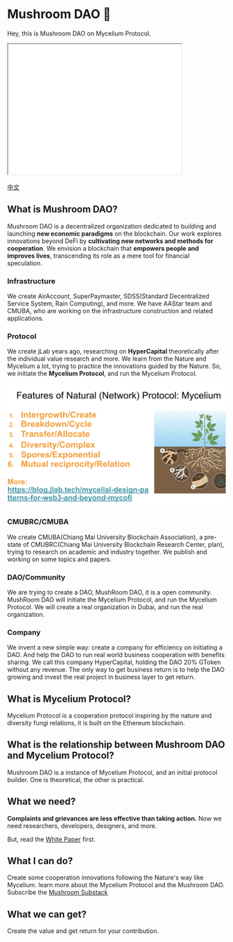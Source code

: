 # Mushroom DAO :mushroom:
Hey, this is Mushroom DAO on Mycelium Protocol.

<iframe src="mushroom-dao-banner.html" width="400" height="300"></iframe>

[中文](README_zh.md)

## What is Mushroom DAO?

Mushroom DAO is a decentralized organization dedicated to building and launching **new economic paradigms** on the blockchain. Our work explores innovations beyond DeFi by **cultivating new networks and methods for cooperation**. We envision a blockchain that **empowers people and improves lives**, transcending its role as a mere tool for financial speculation.

### Infrastructure
We create AirAccount, SuperPaymaster, SDSS(Standard Decentralized Service System, Rain Computing), and more.
We have AAStar team and CMUBA, who are working on the infrastructure construction and related applications.


### Protocol
We create jLab years ago, researching on **HyperCapital** theoretically after the individual value research and more.
We learn from the Nature and Mycelium a lot, trying to practice the innovations guided by the Nature.
So, we initiate the **Mycelium Protocol**, and run the Mycelium Protocol.

![relations-in-nature](./protocol/relation1.png)

### CMUBRC/CMUBA
We create CMUBA(Chiang Mai University Blockchain Association), a pre-state of CMUBRC(Chiang Mai University Blockchain Research Center, plan), trying to research on academic and industry together.
We publish and working on some topics and papers.

### DAO/Community
We are trying to create a DAO, MushRoom DAO, it is a open community.
MushRoom DAO will initiate the Mycelium Protocol, and run the Mycelium Protocol.
We will create a real organization in Dubai, and run the real organization.

### Company
We invent a new simple way: create a company for efficiency on initiating a DAO.
And help the DAO to run real world business cooperation with benefits sharing.
We call this company HyperCapital, holding the DAO 20% GToken without any revenue.
The only way to get business return is to help the DAO growing and invest the real project in business layer to get return.

## What is Mycelium Protocol?
Mycelium Protocol is a cooperation protocol inspiring by the nature and diversity fungi relations, it is built on the Ethereum blockchain.

## What is the relationship between Mushroom DAO and Mycelium Protocol?
Mushroom DAO is a instance of Mycelium Protocol, and an initial protocol builder.
One is theoretical, the other is practical.

## What we need?
**Complaints and grievances are less effective than taking action.**
Now we need researchers, developers, designers, and more.

But, read the [White Paper](./whitepaper-en.md) first.

## What I can do?
Create some cooperation innovations following the Nature's way like Mycelium.
learn more about the Mycelium Protocol and the Mushroom DAO.
Subscribe the [Mushroom Substack](https://mushroomdao.substack.com/)

## What we can get?
Create the value and get return for your contribution.
